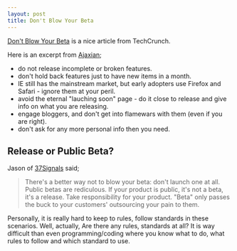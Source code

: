 ```yaml
---
layout: post
title: Don't Blow Your Beta
---
```


[Don't Blow Your Beta](http://www.techcrunch.com/2006/01/09/dont-blow-your-beta/) is a nice article from TechCrunch.

Here is an excerpt from [Ajaxian](http://ajaxian.com/);

- do not release incomplete or broken features.
- don't hold back features just to have new items in a month.
- IE still has the mainstream market, but early adopters use Firefox and Safari - ignore them at your peril.
- avoid the eternal "lauching soon" page - do it close to release and give info on what you are releasing.
- engage bloggers, and don't get into flamewars with them (even if you are right).
- don't ask for any more personal info then you need.

## Release or Public Beta?

Jason of [37Signals](http://www.37signals.com/) said;

> There's a better way not to blow your beta: don't launch one at all. Public betas are rediculous. If your product is public, it's not a beta, it's a release. Take responsibility for your product. "Beta" only passes the buck to your customers' outsourcing your pain to them.

Personally, it is really hard to keep to rules, follow standards in these scenarios. Well, actually, Are there any rules, standards at all? It is way difficult than even programming/coding where you know what to do, what rules to follow and which standard to use.